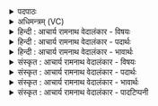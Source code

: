 <details><summary>पदपाठः</summary>

अ꣣द्य꣢। अ꣣। द्य꣢। नः꣣। देव। सवितरि꣡ति꣢। प्र꣣जा꣡व꣢त्। प्र꣣। जा꣡व꣢꣯त्। सा꣣वीः। सौ꣡भ꣢꣯गम्। सौ। भ꣣गम्। प꣡रा꣢꣯। दु꣣ष्वप्न्य꣢म्। दुः꣣। स्व꣡प्न्य꣢꣯म्। सु꣣व। १४१।
</details>

<details><summary>अधिमन्त्रम् (VC)</summary>

- इन्द्रः
- श्यावाश्व आत्रेयः
- गायत्री
- षड्जः
- ऐन्द्रं काण्डम्
</details>

<details><summary>हिन्दी : आचार्य रामनाथ वेदालंकार - विषयः</summary>

अगले मन्त्र में प्रेरक परमात्मा से प्रार्थना करते हैं।
</details>

<details><summary>हिन्दी : आचार्य रामनाथ वेदालंकार - पदार्थः</summary>

पदार्थान्वयभाषाः -  मन्त्र का देवता इन्द्र होने से मन्त्रोक्त ‘देव’ और ‘सवितः’ उसी के विशेषण हैं। हे (देव) ऐश्वर्यप्रदायक, प्रकाशमय, प्रकाशक, सर्वोपरि विराजमान, (सवितः) उत्तम बुद्धि आदि के प्रेरक इन्द्र परमात्मन् ! (अद्य) आज, आप (नः) हमारे लिए (प्रजावत्) सन्ततियुक्त अर्थात् उत्तरोत्तर बढ़नेवाले (सौभगम्) धर्म, यश, श्री, ज्ञान, वैराग्य आदि का धन (सावीः) प्रेरित कीजिए, (दुःष्वप्न्यम्) दिन का दुःस्वप्न, रात्रि का दुःस्वप्न और उनसे होनेवाले कुपरिणामों को (परासुव) दूर कर दीजिए ॥७॥
</details>

<details><summary>हिन्दी : आचार्य रामनाथ वेदालंकार - भावार्थः</summary>

भावार्थभाषाः -  परमात्मा की उपासना से मनुष्य निरन्तर बढ़नेवाले सद्गुणरूप बहुमूल्य धन को और दोषों से मुक्ति को पा लेता है ॥७॥
</details>

<details><summary>संस्कृत : आचार्य रामनाथ वेदालंकार - विषयः</summary>

अथ प्रेरकं परमात्मानं प्रार्थयते।
</details>

<details><summary>संस्कृत : आचार्य रामनाथ वेदालंकार - पदार्थः</summary>

पदार्थान्वयभाषाः -  इन्द्रो देवता, देव सवितः इति तद्विशेषणम्। हे (देव) सर्वैश्वर्यप्रद, प्रकाशमय, प्रकाशयितः, सर्वोपरि विराजमान ! देवो दानाद् वा, दीपनाद् वा, द्योतनाद् वा, द्युस्थानो भवतीति वा। निरु० ७।१५। (सवितः) सद्बुद्ध्यादिप्रेरक। यः सुवति प्रेरयति सद्बुद्धिसत्यन्यायदयादिकं स्तोतुर्मनसि स सविता। षू प्रेरणे। इन्द्र परमात्मन् ! (अद्य) अस्मिन् दिने। संहितायां निपातस्य च।’ अ० ६।३।१३६ इति दीर्घः। (नः) अस्मभ्यम् (प्रजावत्) सन्ततियुक्तम्, उत्तरोत्तरं वर्धनशीलमित्यर्थः। (सौभगम्३) धर्मयशःश्रीज्ञानवैराग्यादिधनत्वम्। सुभगस्य भावः सौभगम्। भग इति धननाम। निघं० २।१०। (सावीः) प्रेरय। षू प्रेरणे, छन्दसि लुङ्लङ्लिटः।’ अ० ३।४।६ इति लोडर्थे लुङ्। (दुःष्वप्न्यम्४) दिवादुःस्वप्नं, रात्रिदुःस्वप्नं, तेन निर्वृत्तं कुपरिणामं च। दुःष्वप्नशब्दात् स्वार्थे, निर्वृत्तार्थे वा यत्। दुःस्वप्नं च द्विविधम्, “जा॒ग्र॒द् दुष्व॒प्न्यं स्व॑प्ने दुष्व॒प्न्यम्”। अथ० १६।६।९ इति वचनात्। (परासुव) अपगमय५ ॥७॥
</details>

<details><summary>संस्कृत : आचार्य रामनाथ वेदालंकार - भावार्थः</summary>

भावार्थभाषाः -  परमेश्वरस्योपासनया मनुष्यः सातत्येन वर्द्धनशीलं सद्गुणरूपं बहुमूल्यं धनं दोषेभ्यो मुक्तिं च प्राप्नोति ॥७॥
</details>

<details><summary>संस्कृत : आचार्य रामनाथ वेदालंकार - पादटिप्पनी</summary>

टिप्पणी:   २. ऋ० ५।८२।४, देवता सविता। ३. सुभगमेव सौभगम्, स्वार्थिकस्तद्धितः—इति वि०। सौभगं सुभगत्वं सुधनत्वम्—इति भ०। ४. दुःष्वप्न्यं दुःस्वप्नं दुःस्वप्नवद् दुःखकरं दारिद्र्यम्—इति सा०। दुष्टेषु स्वप्नेषु भवं दुःखम्—इति ऋ० ५।८२।४ भाष्ये द०। ५. ऋग्भाष्ये दयानन्दर्षिणा मन्त्रोऽयं परमेश्वरपर एव व्याख्यातः।
</details>
